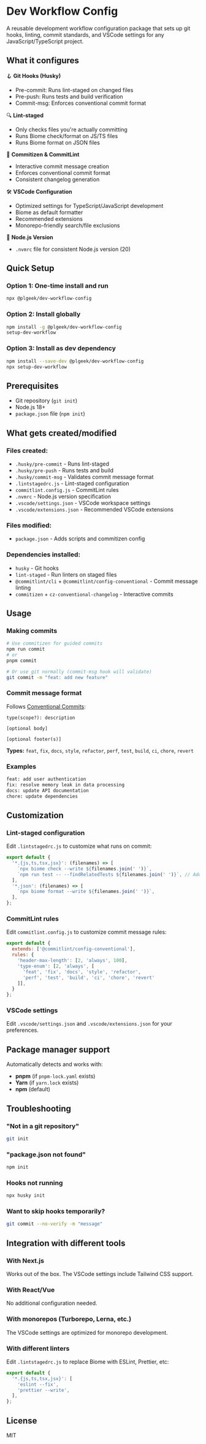 # Dev Workflow Config

A reusable development workflow configuration package that sets up git hooks, linting, commit standards, and VSCode settings for any JavaScript/TypeScript project.

## What it configures

🪝 **Git Hooks (Husky)**
- Pre-commit: Runs lint-staged on changed files
- Pre-push: Runs tests and build verification  
- Commit-msg: Enforces conventional commit format

🔍 **Lint-staged**
- Only checks files you're actually committing
- Runs Biome check/format on JS/TS files
- Runs Biome format on JSON files

📝 **Commitizen & CommitLint**
- Interactive commit message creation
- Enforces conventional commit format
- Consistent changelog generation

🛠️ **VSCode Configuration**
- Optimized settings for TypeScript/JavaScript development
- Biome as default formatter
- Recommended extensions
- Monorepo-friendly search/file exclusions

📌 **Node.js Version**
- `.nvmrc` file for consistent Node.js version (20)

## Quick Setup

### Option 1: One-time install and run
```bash
npx @plgeek/dev-workflow-config
```

### Option 2: Install globally
```bash
npm install -g @plgeek/dev-workflow-config
setup-dev-workflow
```

### Option 3: Install as dev dependency
```bash
npm install --save-dev @plgeek/dev-workflow-config
npx setup-dev-workflow
```

## Prerequisites

- Git repository (`git init`)
- Node.js 18+ 
- `package.json` file (`npm init`)

## What gets created/modified

### Files created:
- `.husky/pre-commit` - Runs lint-staged
- `.husky/pre-push` - Runs tests and build
- `.husky/commit-msg` - Validates commit message format
- `.lintstagedrc.js` - Lint-staged configuration
- `commitlint.config.js` - CommitLint rules
- `.nvmrc` - Node.js version specification
- `.vscode/settings.json` - VSCode workspace settings
- `.vscode/extensions.json` - Recommended VSCode extensions

### Files modified:
- `package.json` - Adds scripts and commitizen config

### Dependencies installed:
- `husky` - Git hooks
- `lint-staged` - Run linters on staged files
- `@commitlint/cli` + `@commitlint/config-conventional` - Commit message linting
- `commitizen` + `cz-conventional-changelog` - Interactive commits

## Usage

### Making commits
```bash
# Use commitizen for guided commits
npm run commit
# or
pnpm commit

# Or use git normally (commit-msg hook will validate)
git commit -m "feat: add new feature"
```

### Commit message format
Follows [Conventional Commits](https://conventionalcommits.org/):

```
type(scope?): description

[optional body]

[optional footer(s)]
```

**Types:** `feat`, `fix`, `docs`, `style`, `refactor`, `perf`, `test`, `build`, `ci`, `chore`, `revert`

### Examples
```bash
feat: add user authentication
fix: resolve memory leak in data processing
docs: update API documentation
chore: update dependencies
```

## Customization

### Lint-staged configuration
Edit `.lintstagedrc.js` to customize what runs on commit:

```javascript
export default {
  '*.{js,ts,tsx,jsx}': (filenames) => [
    `npx biome check --write ${filenames.join(' ')}`,
    `npm run test -- --findRelatedTests ${filenames.join(' ')}`, // Add tests
  ],
  '*.json': (filenames) => [
    `npx biome format --write ${filenames.join(' ')}`,
  ],
};
```

### CommitLint rules
Edit `commitlint.config.js` to customize commit message rules:

```javascript
export default {
  extends: ['@commitlint/config-conventional'],
  rules: {
    'header-max-length': [2, 'always', 100],
    'type-enum': [2, 'always', [
      'feat', 'fix', 'docs', 'style', 'refactor', 
      'perf', 'test', 'build', 'ci', 'chore', 'revert'
    ]],
  }
};
```

### VSCode settings
Edit `.vscode/settings.json` and `.vscode/extensions.json` for your preferences.

## Package manager support

Automatically detects and works with:
- **pnpm** (if `pnpm-lock.yaml` exists)
- **Yarn** (if `yarn.lock` exists)  
- **npm** (default)

## Troubleshooting

### "Not in a git repository"
```bash
git init
```

### "package.json not found"
```bash
npm init
```

### Hooks not running
```bash
npx husky init
```

### Want to skip hooks temporarily?
```bash
git commit --no-verify -m "message"
```

## Integration with different tools

### With Next.js
Works out of the box. The VSCode settings include Tailwind CSS support.

### With React/Vue
No additional configuration needed.

### With monorepos (Turborepo, Lerna, etc.)
The VSCode settings are optimized for monorepo development.

### With different linters
Edit `.lintstagedrc.js` to replace Biome with ESLint, Prettier, etc:

```javascript
export default {
  '*.{js,ts,tsx,jsx}': [
    'eslint --fix',
    'prettier --write',
  ],
};
```

## License

MIT